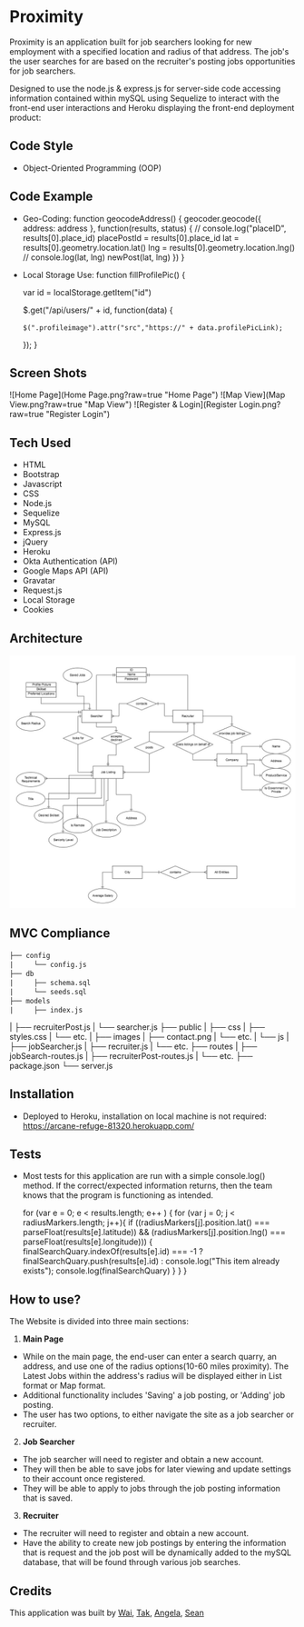 # Proximity

Proximity is an application built for job searchers looking for new employment with a specified location and radius of that address. The job's the user searches for are based on the recruiter's posting jobs opportunities for job searchers.

Designed to use the node.js & express.js for server-side code accessing information contained within mySQL using Sequelize to interact with the front-end user interactions and Heroku displaying the front-end deployment product:

## **Code Style**
 * Object-Oriented Programming (OOP)

## **Code Example**
  * Geo-Coding:
    function geocodeAddress() {
      geocoder.geocode({
        address: address
      }, function(results, status) {
        // console.log("placeID", results[0].place_id)
        placePostId = results[0].place_id
        lat = results[0].geometry.location.lat()
        lng = results[0].geometry.location.lng()
        // console.log(lat, lng)
        newPost(lat, lng)
      })
    }
  * Local Storage Use:
    function fillProfilePic() {

      var id = localStorage.getItem("id")

      $.get("/api/users/" + id, function(data) {

        $(".profileimage").attr("src","https://" + data.profilePicLink);
      });
    }

## **Screen Shots**
  ![Home Page](Home Page.png?raw=true "Home Page")
  ![Map View](Map View.png?raw=true "Map View")
  ![Register & Login](Register Login.png?raw=true "Register Login")


## **Tech Used**
  -	HTML
  -	Bootstrap
  -	Javascript
  - CSS
  -	Node.js
  -	Sequelize
  -	MySQL
  -	Express.js
  -	jQuery
  - Heroku
  - Okta Authentication (API)
  - Google Maps API (API)
  - Gravatar
  - Request.js
  - Local Storage
  - Cookies

## **Architecture**
  ![Entity-Relationship Diagram(ERD)](ERD.jpg?raw=true "ERD")

## **MVC Compliance**
	├── config
	|     └── config.js
	├── db
	|     ├── schema.sql
	|     └── seeds.sql
	├── models
	|     ├── index.js
  |     ├── recruiterPost.js
	|     └── searcher.js
	├── public
	|     ├── css
  |           ├── styles.css
  |           └── etc.
  |     ├── images
  |           ├── contact.png
  |           └── etc.
	|     └── js
	|           ├── jobSearcher.js
  |           ├── recruiter.js
	|           └── etc.
	├── routes
	|     ├── jobSearch-routes.js
  |     ├── recruiterPost-routes.js
	|     └── etc.
	├── package.json
	└── server.js

## **Installation**
  - Deployed to Heroku, installation on local machine is not required: https://arcane-refuge-81320.herokuapp.com/

## **Tests**
  - Most tests for this application are run with a simple console.log() method. If the correct/expected information returns, then the team knows that the program is functioning as intended.

    for (var e = 0; e < results.length; e++ ) {
        for (var j = 0; j < radiusMarkers.length; j++){
          if ((radiusMarkers[j].position.lat() === parseFloat(results[e].latitude)) && (radiusMarkers[j].position.lng() === parseFloat(results[e].longitude))) {
          finalSearchQuary.indexOf(results[e].id) === -1 ? finalSearchQuary.push(results[e].id) : console.log("This item already exists");
          console.log(finalSearchQuary)
                                              }
                                            }
    }

## **How to use?**

  The Website is divided into three main sections:

  1.    __Main Page__

  - While on the main page, the end-user can enter a search quarry, an address, and use one of the radius options(10-60 miles proximity). The Latest Jobs within the address's radius will be displayed either in List format or Map format.
  - Additional functionality includes 'Saving' a job posting, or 'Adding' job posting.
  - The user has two options, to either navigate the site as a job searcher or recruiter.


  2.    __Job Searcher__

  - The job searcher will need to register and obtain a new account.
  - They will then be able to save jobs for later viewing and update settings to their account once registered.
  - They will be able to apply to jobs through the job posting information that is saved.

  3.    __Recruiter__

  - The recruiter will need to register and obtain a new account.
  - Have the ability to create new job postings by entering the information that is request and the job post will be dynamically added to the mySQL database, that will be found through various job searches.

## **Credits**

  This application was built by [Wai](https://github.com/Wai-Yan), [Tak](https://github.com/tak009), [Angela](https://github.com/angkressin), [Sean](https://github.com/andersensm)
